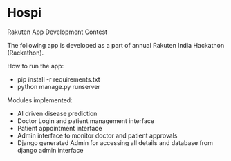 # Hospi
Rakuten App Development Contest

The following app is developed as a part of annual Rakuten India Hackathon (Rackathon).

How to run the app:
- pip install -r requirements.txt
- python manage.py runserver

Modules implemented:
- AI driven disease prediction
- Doctor Login and patient management interface
- Patient appointment interface
- Admin interface to monitor doctor and patient approvals
- Django generated Admin for accessing all details and database from django admin interface
